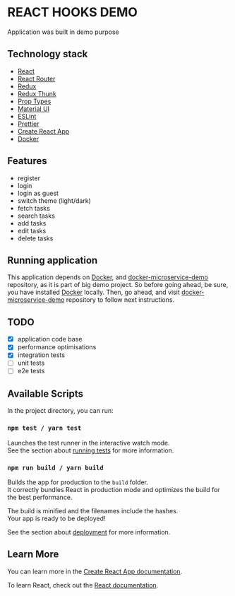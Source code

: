 # REACT HOOKS DEMO

Application was built in demo purpose

## Technology stack

* [React](https://reactjs.org/)
* [React Router](https://github.com/ReactTraining/react-router)
* [Redux](https://redux.js.org/)
* [Redux Thunk](https://github.com/reduxjs/redux-thunk)
* [Prop Types](https://reactjs.org/docs/typechecking-with-proptypes.html)
* [Material UI](https://material-ui.com/)
* [ESLint](https://eslint.org/)
* [Prettier](https://prettier.io/)
* [Create React App](https://reactjs.org/docs/create-a-new-react-app.html)
* [Docker](https://www.docker.com/)

## Features

* register
* login
* login as guest
* switch theme (light/dark)
* fetch tasks
* search tasks
* add tasks
* edit tasks
* delete tasks

## Running application

This application depends on [Docker](https://www.docker.com/), and [docker-microservice-demo](https://github.com/Bomavi/docker-microservice-demo) repository, as it is part of big demo project. So before going ahead, be sure, you have installed [Docker](https://www.docker.com/) locally. Then, go ahead, and visit [docker-microservice-demo](https://github.com/Bomavi/docker-microservice-demo) repository to follow next instructions.

## TODO

- [x] application code base
- [x] performance optimisations
- [x] integration tests
- [ ] unit tests
- [ ] e2e tests

## Available Scripts

In the project directory, you can run:

### `npm test / yarn test`

Launches the test runner in the interactive watch mode.<br>
See the section about [running tests](https://facebook.github.io/create-react-app/docs/running-tests) for more information.

### `npm run build / yarn build`

Builds the app for production to the `build` folder.<br>
It correctly bundles React in production mode and optimizes the build for the best performance.

The build is minified and the filenames include the hashes.<br>
Your app is ready to be deployed!

See the section about [deployment](https://facebook.github.io/create-react-app/docs/deployment) for more information.

## Learn More

You can learn more in the [Create React App documentation](https://facebook.github.io/create-react-app/docs/getting-started).

To learn React, check out the [React documentation](https://reactjs.org/).
